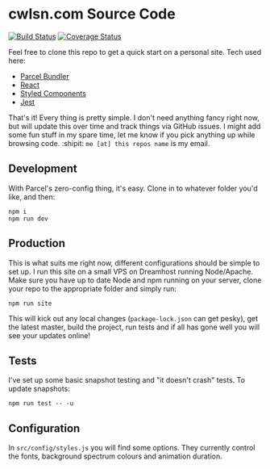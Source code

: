 # cwlsn.com Source Code

[![Build Status](https://travis-ci.org/cwlsn/cwlsn.com.svg?branch=master)](https://travis-ci.org/cwlsn/cwlsn.com) [![Coverage Status](https://img.shields.io/codecov/c/github/cwlsn/cwlsn.com/master.svg?style=flat-square)](https://codecov.io/gh/cwlsn/cwlsn.com/branch/master)

Feel free to clone this repo to get a quick start on a personal site. Tech used here:

- [Parcel Bundler](https://parceljs.org/)
- [React](https://reactjs.org/)
- [Styled Components](https://www.styled-components.com)
- [Jest](https://facebook.github.io/jest/)

That's it! Every thing is pretty simple. I don't need anything fancy right now, but will update this over time and track things via GitHub issues. I might add some fun stuff in my spare time, let me know if you pick anything up while browsing code. :shipit: `me [at] this repos name` is my email.

## Development 

With Parcel's zero-config thing, it's easy. Clone in to whatever folder you'd like, and then:

```console
npm i
npm run dev
```

## Production

This is what suits me right now, different configurations should be simple to set up. I run this site on a small VPS on Dreamhost running Node/Apache. Make sure you have up to date Node and npm running on your server, clone your repo to the appropriate folder and simply run:

```console
npm run site
```

This will kick out any local changes (`package-lock.json` can get pesky), get the latest master, build the project, run tests and if all has gone well you will see your updates online!

## Tests

I've set up some basic snapshot testing and "it doesn't crash" tests. To update snapshots:

```console
npm run test -- -u
```

## Configuration

In `src/config/styles.js` you will find some options. They currently control the fonts, background spectrum colours and animation duration.
